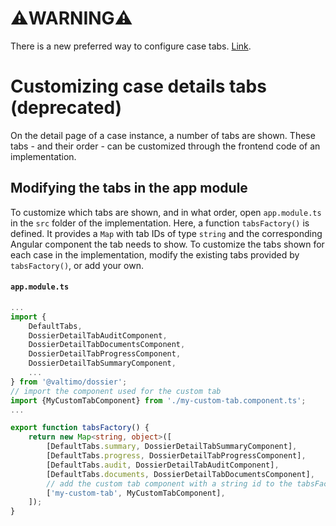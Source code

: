 # ⚠️**WARNING**⚠️

There is a new preferred way to configure case tabs. [Link](/using-valtimo/case/creating-case-tabs.md).

# Customizing case details tabs (deprecated)

On the detail page of a case instance, a number of tabs are shown. These tabs - and their order - can be customized
through the frontend code of an implementation.

## Modifying the tabs in the app module

To customize which tabs are shown, and in what order, open `app.module.ts` in the `src` folder of the implementation.
Here, a function `tabsFactory()` is defined. It provides a `Map` with tab IDs of type `string` and the corresponding
Angular component the tab needs to show. To customize the tabs shown for each case in the implementation, modify
the existing tabs provided by `tabsFactory()`, or add your own.

#### **`app.module.ts`**
```typescript
...
import {
    DefaultTabs, 
    DossierDetailTabAuditComponent,
    DossierDetailTabDocumentsComponent,
    DossierDetailTabProgressComponent,
    DossierDetailTabSummaryComponent,
    ...
} from '@valtimo/dossier';
// import the component used for the custom tab
import {MyCustomTabComponent} from './my-custom-tab.component.ts';
...

export function tabsFactory() {
    return new Map<string, object>([
        [DefaultTabs.summary, DossierDetailTabSummaryComponent],
        [DefaultTabs.progress, DossierDetailTabProgressComponent],
        [DefaultTabs.audit, DossierDetailTabAuditComponent],
        [DefaultTabs.documents, DossierDetailTabDocumentsComponent],
        // add the custom tab component with a string id to the tabsFactory()
        ['my-custom-tab', MyCustomTabComponent],
    ]);
}
```





